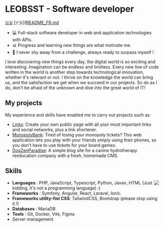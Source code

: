 # LEOBSST - Software developer

<p align="center">
  
  [🇬🇧](https://github.com/leobsst/leobsst/README.md)
  [🇫🇷]([README_FR.md](https://github.com/leobsst/leobsst/README_fr.md)
  
</p>

- 💻 Full-stack software developer in web and application technologies with APIs.
- 📊 Progress and learning new things are what motivate me.
- 🦾 I never shy away from a challenge, always ready to surpass myself !

I love discovering new things every day, the digital world is so exciting and interesting. Imagination can be endless and limitless. Every new line of code written in the world is another step towards technological innovation, whether it's relevant or not. I thrive on the knowledge the world can bring us, and the satisfaction we get when we succeed in our projects. So do as I do, don't be afraid of the unknown and dive into the great world of IT!

## My projects

My experience and skills have enabled me to carry out projects such as:

- [Links](https:/links.leobsst.fr): Create your own public page with all your most important links and social networks, plus a link shortener.
- [MonopolyBank](https://monopolybank.leobsst.fr): Tired of losing your monopoly tickets? This web application lets you play with your friends simply using their phones, so you don't have to use tickets for your board games.
- [DogZenParadise](https://dogzenparadise.com): A simple blog site for a canine hydrotherapy reeducation company with a fresh, homemade CMS.

## Skills

<img align="right" src="https://github-readme-stats.vercel.app/api?username=LEOBSST&show_icons=true&hide=prs&theme=tokyonight" />

- **Languages** : PHP, JavaScript, Typescript, Python, Javan, HTML (Just kidding, it's not a programming language) :)
- **Frameworks** : Symfony, Angular, React, Laravel, Ionic.
- **Frameworks utility-fist CSS**: TailwindCSS, Bootstrap (please stop using it !)
- **Databases** : MariaDB
- **Tools** : Git, Docker, Vite, Figma
- Server management

